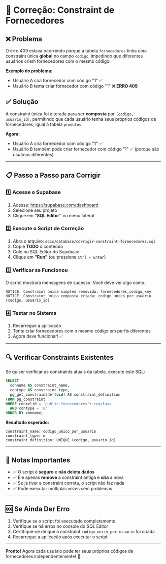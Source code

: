 # 🔧 Correção: Constraint de Fornecedores

## ❌ Problema

O erro 409 estava ocorrendo porque a tabela `fornecedores` tinha uma constraint única **global** no campo `codigo`, impedindo que diferentes usuários criem fornecedores com o mesmo código.

**Exemplo do problema:**

- Usuário A cria fornecedor com código "1" ✅
- Usuário B tenta criar fornecedor com código "1" ❌ **ERRO 409**

## ✅ Solução

A constraint única foi alterada para ser **composta** por `(codigo, usuario_id)`, permitindo que cada usuário tenha seus próprios códigos de fornecedores, igual à tabela `produtos`.

**Agora:**

- Usuário A cria fornecedor com código "1" ✅
- Usuário B também pode criar fornecedor com código "1" ✅ (porque são usuários diferentes)

---

## 📋 Passo a Passo para Corrigir

### 1️⃣ Acesse o Supabase

1. Acesse: https://supabase.com/dashboard
2. Selecione seu projeto
3. Clique em **"SQL Editor"** no menu lateral

### 2️⃣ Execute o Script de Correção

1. Abra o arquivo: `docs/database/corrigir-constraint-fornecedores.sql`
2. Copie **TODO** o conteúdo
3. Cole no SQL Editor do Supabase
4. Clique em **"Run"** (ou pressione `Ctrl + Enter`)

### 3️⃣ Verificar se Funcionou

O script mostrará mensagens de sucesso. Você deve ver algo como:

```
NOTICE: Constraint única simples removida: fornecedores_codigo_key
NOTICE: Constraint única composta criada: codigo_unico_por_usuario (codigo, usuario_id)
```

### 4️⃣ Testar no Sistema

1. Recarregue a aplicação
2. Tente criar fornecedores com o mesmo código em perfis diferentes
3. Agora deve funcionar! ✅

---

## 🔍 Verificar Constraints Existentes

Se quiser verificar as constraints atuais da tabela, execute este SQL:

```sql
SELECT
  conname AS constraint_name,
  contype AS constraint_type,
  pg_get_constraintdef(oid) AS constraint_definition
FROM pg_constraint
WHERE conrelid = 'public.fornecedores'::regclass
  AND contype = 'u'
ORDER BY conname;
```

**Resultado esperado:**

```
constraint_name: codigo_unico_por_usuario
constraint_type: u
constraint_definition: UNIQUE (codigo, usuario_id)
```

---

## 📝 Notas Importantes

- ✅ O script é **seguro** e **não deleta dados**
- ✅ Ele apenas **remove** a constraint antiga e **cria** a nova
- ✅ Se já tiver a constraint correta, o script não faz nada
- ✅ Pode executar múltiplas vezes sem problemas

---

## 🆘 Se Ainda Der Erro

1. Verifique se o script foi executado completamente
2. Verifique se há erros no console do SQL Editor
3. Certifique-se de que a constraint `codigo_unico_por_usuario` foi criada
4. Recarregue a aplicação após executar o script

---

**Pronto!** Agora cada usuário pode ter seus próprios códigos de fornecedores independentemente! 🎉
